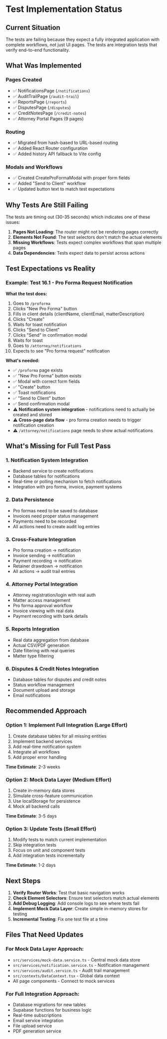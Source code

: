 # Test Implementation Status

## Current Situation

The tests are failing because they expect a fully integrated application with complete workflows, not just UI pages. The tests are integration tests that verify end-to-end functionality.

## What Was Implemented

### Pages Created
- ✅ NotificationsPage (`/notifications`)
- ✅ AuditTrailPage (`/audit-trail`)
- ✅ ReportsPage (`/reports`)
- ✅ DisputesPage (`/disputes`)
- ✅ CreditNotesPage (`/credit-notes`)
- ✅ Attorney Portal Pages (9 pages)

### Routing
- ✅ Migrated from hash-based to URL-based routing
- ✅ Added React Router configuration
- ✅ Added history API fallback to Vite config

### Modals and Workflows
- ✅ Created CreateProFormaModal with proper form fields
- ✅ Added "Send to Client" workflow
- ✅ Updated button text to match test expectations

## Why Tests Are Still Failing

The tests are timing out (30-35 seconds) which indicates one of these issues:

1. **Pages Not Loading**: The router might not be rendering pages correctly
2. **Elements Not Found**: The test selectors don't match the actual elements
3. **Missing Workflows**: Tests expect complex workflows that span multiple pages
4. **Data Dependencies**: Tests expect data to persist across actions

## Test Expectations vs Reality

### Example: Test 16.1 - Pro Forma Request Notification

**What the test does:**
1. Goes to `/proforma`
2. Clicks "New Pro Forma" button
3. Fills in client details (clientName, clientEmail, matterDescription)
4. Clicks "Create"
5. Waits for toast notification
6. Clicks "Send to Client"
7. Clicks "Send" in confirmation modal
8. Waits for toast
9. Goes to `/attorney/notifications`
10. Expects to see "Pro forma request" notification

**What's needed:**
- ✅ `/proforma` page exists
- ✅ "New Pro Forma" button exists
- ✅ Modal with correct form fields
- ✅ "Create" button
- ✅ Toast notifications
- ✅ "Send to Client" button
- ✅ Send confirmation modal
- ⚠️ **Notification system integration** - notifications need to actually be created and stored
- ⚠️ **Cross-page data flow** - pro forma creation needs to trigger notification creation
- ⚠️ `/attorney/notifications` page needs to show actual notifications

## What's Missing for Full Test Pass

### 1. Notification System Integration
- Backend service to create notifications
- Database tables for notifications
- Real-time or polling mechanism to fetch notifications
- Integration with pro forma, invoice, payment systems

### 2. Data Persistence
- Pro formas need to be saved to database
- Invoices need proper status management
- Payments need to be recorded
- All actions need to create audit log entries

### 3. Cross-Feature Integration
- Pro forma creation → notification
- Invoice sending → notification
- Payment recording → notification
- Retainer drawdown → notification
- All actions → audit trail entries

### 4. Attorney Portal Integration
- Attorney registration/login with real auth
- Matter access management
- Pro forma approval workflow
- Invoice viewing with real data
- Payment recording with bank details

### 5. Reports Integration
- Real data aggregation from database
- Actual CSV/PDF generation
- Date filtering with real queries
- Matter type filtering

### 6. Disputes & Credit Notes Integration
- Database tables for disputes and credit notes
- Status workflow management
- Document upload and storage
- Email notifications

## Recommended Approach

### Option 1: Implement Full Integration (Large Effort)
1. Create database tables for all missing entities
2. Implement backend services
3. Add real-time notification system
4. Integrate all workflows
5. Add proper error handling

**Time Estimate**: 2-3 weeks

### Option 2: Mock Data Layer (Medium Effort)
1. Create in-memory data stores
2. Simulate cross-feature communication
3. Use localStorage for persistence
4. Mock all backend calls

**Time Estimate**: 3-5 days

### Option 3: Update Tests (Small Effort)
1. Modify tests to match current implementation
2. Skip integration tests
3. Focus on unit and component tests
4. Add integration tests incrementally

**Time Estimate**: 1-2 days

## Next Steps

1. **Verify Router Works**: Test that basic navigation works
2. **Check Element Selectors**: Ensure test selectors match actual elements
3. **Add Debug Logging**: Add console logs to see where tests fail
4. **Implement Mock Data Layer**: Create simple in-memory stores for testing
5. **Incremental Testing**: Fix one test file at a time

## Files That Need Updates

### For Mock Data Layer Approach:
- `src/services/mock-data.service.ts` - Central mock data store
- `src/services/notification.service.ts` - Notification management
- `src/services/audit.service.ts` - Audit trail management
- `src/contexts/DataContext.tsx` - Global data context
- All page components - Connect to mock services

### For Full Integration Approach:
- Database migrations for new tables
- Supabase functions for business logic
- Real-time subscriptions
- Email service integration
- File upload service
- PDF generation service

